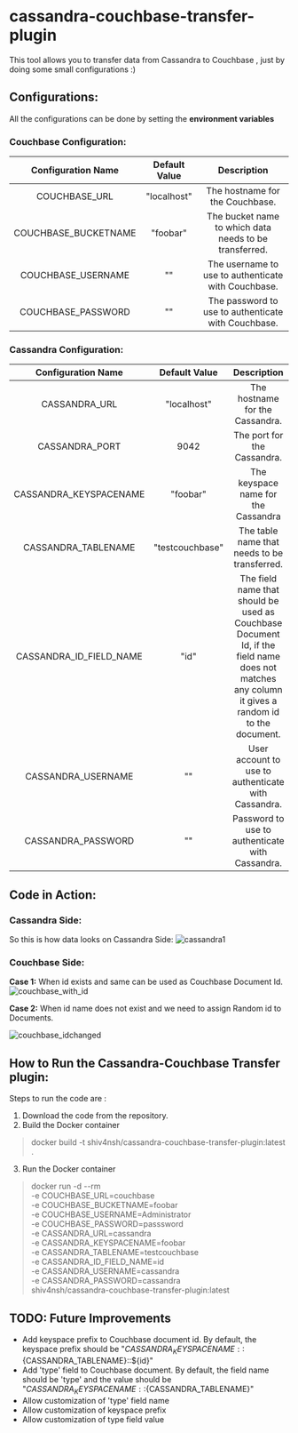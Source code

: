 # cassandra-couchbase-transfer-plugin

This tool allows you to transfer data from Cassandra to Couchbase , just by doing some small configurations :)
## Configurations:

All the configurations can be done by setting the **environment variables**

### Couchbase Configuration:

|   Configuration Name  |   Default Value   |   Description |
| :---------------------: | :-----------------: | :--------------: |
|   COUCHBASE_URL       |   "localhost"     | The hostname for the Couchbase.|
|   COUCHBASE_BUCKETNAME|   "foobar"        | The bucket name to which data needs to be transferred.|
|   COUCHBASE_USERNAME  |   ""              | The username to use to authenticate with Couchbase. |
|   COUCHBASE_PASSWORD  |   ""              | The password to use to authenticate with Couchbase. |

### Cassandra Configuration:

| Configuration Name | Default Value | Description |
| :-----------------: | :------------: | :----------: |
| CASSANDRA_URL | "localhost" | The hostname for the Cassandra. |
| CASSANDRA_PORT | 9042 | The port for the Cassandra. |
| CASSANDRA_KEYSPACENAME | "foobar" | The keyspace name for the Cassandra |
| CASSANDRA_TABLENAME | "testcouchbase" | The table name that needs to be transferred. |
| CASSANDRA_ID_FIELD_NAME | "id" | The field name that should be used as Couchbase Document Id, if the field name does not matches any column it gives a random id to the document. |
| CASSANDRA_USERNAME | "" | User account to use to authenticate with Cassandra. |
| CASSANDRA_PASSWORD | "" | Password to use to authenticate with Cassandra. |


## Code in Action:

### Cassandra Side:
So this is how data looks on Cassandra Side:
![cassandra1](https://cloud.githubusercontent.com/assets/12807854/21962011/40c941ca-db3f-11e6-845f-aa3390054981.png)

### Couchbase Side:

**Case 1:** When id exists and same can be used as Couchbase Document Id.
![couchbase_with_id](https://cloud.githubusercontent.com/assets/12807854/21962012/40ed50ec-db3f-11e6-91e0-482c24346fec.png)

**Case 2:** When id name does not exist and we need to assign Random id to Documents.

![couchbase_idchanged](https://cloud.githubusercontent.com/assets/12807854/21962013/40ef49ba-db3f-11e6-82b0-9c6fbbc50257.png)

## How to Run the Cassandra-Couchbase Transfer plugin:

Steps to run the code are :

1. Download the code from the repository.
2. Build the Docker container

> docker build -t shiv4nsh/cassandra-couchbase-transfer-plugin:latest .

3. Run the Docker container

> docker run -d --rm \
    -e COUCHBASE_URL=couchbase \
    -e COUCHBASE_BUCKETNAME=foobar \
    -e COUCHBASE_USERNAME=Administrator \
    -e COUCHBASE_PASSWORD=passsword \
    -e CASSANDRA_URL=cassandra \
    -e CASSANDRA_KEYSPACENAME=foobar \
    -e CASSANDRA_TABLENAME=testcouchbase \
    -e CASSANDRA_ID_FIELD_NAME=id \
    -e CASSANDRA_USERNAME=cassandra \
    -e CASSANDRA_PASSWORD=cassandra \
    shiv4nsh/cassandra-couchbase-transfer-plugin:latest

## TODO: Future Improvements
* Add keyspace prefix to Couchbase document id. By default, the keyspace prefix should be "${CASSANDRA_KEYSPACENAME}::${CASSANDRA_TABLENAME}::${id}"
* Add 'type' field to Couchbase document. By default, the field name should be 'type' and the value should be "${CASSANDRA_KEYSPACENAME}::${CASSANDRA_TABLENAME}"
* Allow customization of 'type' field name
* Allow customization of keyspace prefix
* Allow customization of type field value
